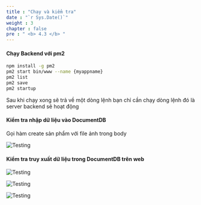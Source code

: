 ```yaml
---
title : "Chạy và kiểm tra"
date : "`r Sys.Date()`"
weight : 3
chapter : false
pre : " <b> 4.3 </b> "
---
```



#### Chạy Backend với pm2
```bash
npm install -g pm2
pm2 start bin/www --name {myappname}
pm2 list
pm2 save
pm2 startup
```
Sau khi chạy xong sẽ trả về một dòng lệnh bạn chỉ cần chạy dòng lệnh đó là server backend sẽ hoạt động

#### Kiểm tra nhập dữ liệu vào DocumentDB

Gọi hàm create sản phẩm với file ảnh trong body

![Testing](/images/4/0097.png?featherlight=false&width=90pc)

#### Kiểm tra truy xuất dữ liệu trong DocumentDB trên web

![Testing](/images/4/0097.png?featherlight=false&width=90pc)

![Testing](/images/4/0099.png?featherlight=false&width=90pc)

![Testing](/images/4/0076.png?featherlight=false&width=90pc)